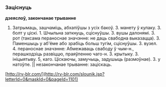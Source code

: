 ### Заціснуць
**дзеяслоў, закончанае трыванне**

1. Затрымаць, зашчаміць, абхапіўшы з усіх бакоў. З. манету ў кулаку. З. болт у ціскі. 1. Шчыльна заткнуць, сціснуўшы. З. вушы далонямі. З. рот (таксама пераноснае значэнне: не даць свабодна выказацца). 3. Паменшыць у аб'ёме або зрабіць больш тугім, сціснуўшы. З. вузел. 4. пераноснае значэнне: Абмежаваць свабоду ў чым-н., перашкодзіць развіццю, праяўленню чаго-н. З. крытыку. З. ініцыятыву. 5, каго. Ціскаючы, замучыць, задушыць (размоўнае). З. у натоўпе. || незакончанае трыванне: заціскаць.

<a rel="author">[http://rv-blr.com/](http://rv-blr.com/slounik.jsp?letterId=0&maskId=0&pageId=1101)</a>
